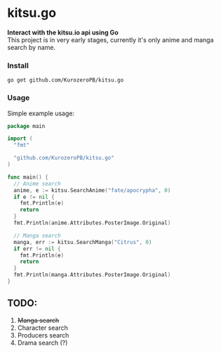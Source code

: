 # kitsu.go
__Interact with the kitsu.io api using Go__</br>
This project is in very early stages, currently it's only anime and manga search by name.

### Install
`go get github.com/KurozeroPB/kitsu.go`

### Usage
Simple example usage:
```go
package main

import (
  "fmt"

  "github.com/KurozeroPB/kitsu.go"
)

func main() {
  // Anime search
  anime, e := kitsu.SearchAnime("fate/apocrypha", 0)
  if e != nil {
    fmt.Println(e)
    return
  }
  fmt.Println(anime.Attributes.PosterImage.Original)

  // Manga search
  manga, err := kitsu.SearchManga("Citrus", 0)
  if err != nil {
    fmt.Println(e)
    return
  }
  fmt.Println(manga.Attributes.PosterImage.Original)
}
```

 TODO:
 -
1. ~~Manga search~~
2. Character search 
3. Producers search
4. Drama search (?)

<!--
Character search:
https://kitsu.io/api/edge/characters?filter[name]=
http://docs.kitsu.apiary.io/#reference/characters-&-people/characters/fetch-collection

Producers search:
https://kitsu.io/api/edge/producers?filter[slug]=
http://docs.kitsu.apiary.io/#reference/characters-&-people/producers/fetch-collection

Drama search:
https://kitsu.io/api/edge/drama?filter[text]=
http://docs.kitsu.apiary.io/#reference/media/drama/fetch-collection
-->
